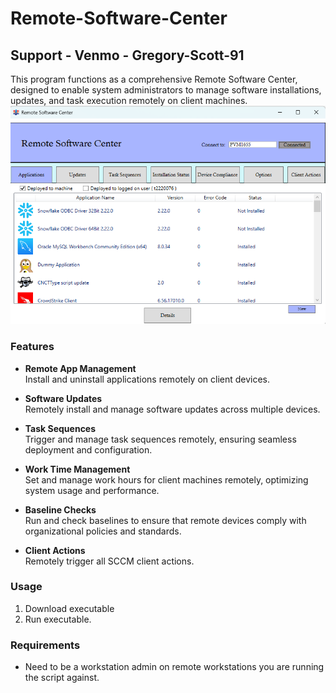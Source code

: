 # Remote-Software-Center
## Support - Venmo - Gregory-Scott-91
This program functions as a comprehensive Remote Software Center, designed to enable system administrators to manage software installations, updates, and task execution remotely on client machines. 
![alt text](RSC.png)
### Features

- **Remote App Management**  
  Install and uninstall applications remotely on client devices.

- **Software Updates**  
  Remotely install and manage software updates across multiple devices.

- **Task Sequences**  
  Trigger and manage task sequences remotely, ensuring seamless deployment and configuration.

- **Work Time Management**  
  Set and manage work hours for client machines remotely, optimizing system usage and performance.

- **Baseline Checks**  
  Run and check baselines to ensure that remote devices comply with organizational policies and standards.

- **Client Actions**  
  Remotely trigger all SCCM client actions.

### Usage

1. Download executable
2. Run executable.

### Requirements

- Need to be a workstation admin on remote workstations you are running the script against. 
